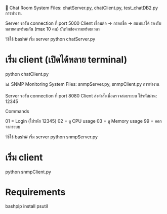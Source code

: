 💬 Chat Room System
Files: chatServer.py, chatClient.py, test_chatDB2.py
การทำงาน

Server รอรับ connection ที่ port 5000
Client เชื่อมต่อ → กรอกชื่อ → สนทนาได้
รองรับหลายคนพร้อมกัน (max 10 คน)
บันทึกข้อความพร้อมเวลา

วิธีใช้
bash# เริ่ม server
python chatServer.py

# เริ่ม client (เปิดได้หลาย terminal)
python chatClient.py

📊 SNMP Monitoring System
Files: snmpServer.py, snmpClient.py
การทำงาน

Server รอรับ connection ที่ port 8080
Client ส่งคำสั่งเพื่อตรวจสอบระบบ
ใช้รหัสผ่าน: 12345

Commands

01 = Login (ใส่รหัส 12345)
02 = ดู CPU usage
03 = ดู Memory usage
99 = ออกจากระบบ

วิธีใช้
bash# เริ่ม server
python snmpServer.py

# เริ่ม client
python snmpClient.py

# Requirements
bashpip install psutil
